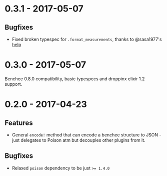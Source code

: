 # 0.3.1 - 2017-05-07

## Bugfixes

* Fixed broken typespec for `.format_measurements`, thanks to @sasa1977's [help](https://elixirforum.com/t/dialyzer-gets-nested-map-wrong-and-errors-out-number-vs-map/4976)

# 0.3.0 - 2017-05-07

Benchee 0.8.0 compatibility, basic typespecs and droppinx elixir 1.2 support.

# 0.2.0 - 2017-04-23

## Features

* General `encode!` method that can encode a benchee structure to JSON - just delegates to Poison atm but decouples other plugins from it.

## Bugfixes

* Relaxed `poison` dependency to be just `>= 1.4.0`
